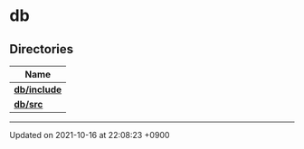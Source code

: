

# db



## Directories

| Name           |
| -------------- |
| **[db/include](/Files/db/include#dir-db/include)**  |
| **[db/src](/Files/db/src#dir-db/src)**  |






-------------------------------

Updated on 2021-10-16 at 22:08:23 +0900
